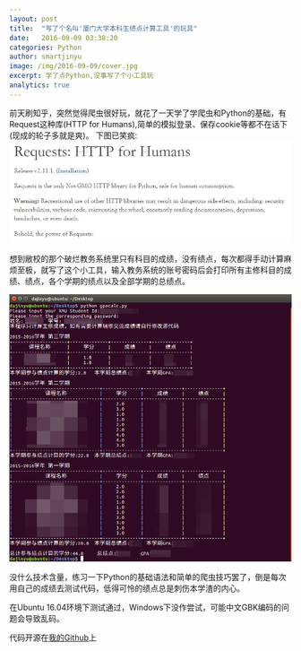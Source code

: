 ```yaml
---
layout: post
title:  "写了个名叫'厦门大学本科生绩点计算工具'的玩具"
date:   2016-09-09 03:38:20
categories: Python
author: smartjinyu
image: /img/2016-09-09/cover.jpg
excerpt: 学了点Python,没事写了个小工具玩
analytics: true
---
```


前天刷知乎，突然觉得爬虫很好玩，就花了一天学了学爬虫和Python的基础，有Request这种库(HTTP for Humans),简单的模拟登录、保存cookie等都不在话下(现成的轮子多就是爽)。
下图已笑疯:
![shot](/img/2016-09-09/requests.JPG)

想到敝校的那个破烂教务系统里只有科目的成绩，没有绩点，每次都得手动计算麻烦至极，就写了这个小工具，输入教务系统的账号密码后会打印所有主修科目的成绩、绩点，各个学期的绩点以及全部学期的总绩点。

![screenshot](/img/2016-09-09/screenshot.png)

没什么技术含量，练习一下Python的基础语法和简单的爬虫技巧罢了，倒是每次用自己的成绩去测试代码，低得可怜的绩点总是刺伤本学渣的内心。

在Ubuntu 16.04环境下测试通过，Windows下没作尝试，可能中文GBK编码的问题会导致乱码。

代码开源在[我的Github]上

[我的Github]:https://github.com/smartjinyu/XMUGPA


